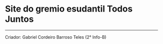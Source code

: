 # Site do gremio esudantil **Todos Juntos**
***
Criador: Gabriel Cordeiro Barroso Teles (2° Info-B)

 
